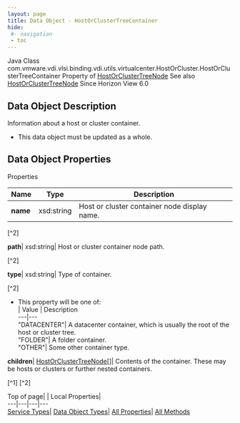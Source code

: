 ```yaml
---
layout: page
title: Data Object - HostOrClusterTreeContainer
hide:
 #- navigation
 - toc
---
```






Java Class
    com.vmware.vdi.vlsi.binding.vdi.utils.virtualcenter.HostOrCluster.HostOrClusterTreeContainer
Property of
     [HostOrClusterTreeNode](vdi.utils.virtualcenter.HostOrCluster.HostOrClusterTreeNode.md#field_detail)
See also
     [HostOrClusterTreeNode](vdi.utils.virtualcenter.HostOrCluster.HostOrClusterTreeNode.md)
Since 
    Horizon View 6.0

## Data Object Description 

Information about a host or cluster container. 

  * This data object must be updated as a whole.



## Data Object Properties

Properties

Name |  Type |  Description   
---|---|---  
**name**|  xsd:string|  Host or cluster container node display name.   


[^2]

  
**path**|  xsd:string|  Host or cluster container node path.   


[^2]

  
**type**|  xsd:string|  Type of container.   


[^2]
  * This property will be one of:  
|  Value |  Description   
---|---  
"DATACENTER"| A datacenter container, which is usually the root of the host or cluster tree.  
"FOLDER"| A folder container.  
"OTHER"| Some other container type.  

  
**children**| [HostOrClusterTreeNode[]](vdi.utils.virtualcenter.HostOrCluster.HostOrClusterTreeNode.md)|  Contents of the container. These may be hosts or clusters or further nested containers.   


[^1]
[^2]

  
  
  
Top of page| | Local Properties|   
---|---|---|---  
[Service Types](index-mo_types.md)| [Data Object Types](index-do_types.md)| [All Properties](index-properties.md)| [All Methods](index-methods.md)  
  
  

